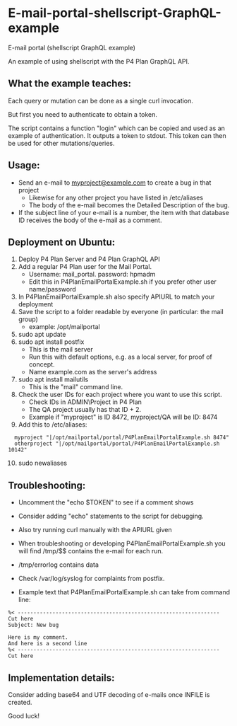 # E-mail-portal-shellscript-GraphQL-example
E-mail portal (shellscript GraphQL example)

An example of using shellscript with the P4 Plan GraphQL API.

## What the example teaches:

Each query or mutation can be done as a single curl invocation.

But first you need to authenticate to obtain a token.

The script contains a function "login" which can be copied and used as an example of authentication. It outputs a token to stdout. This token can then be used for other mutations/queries.

## Usage:
* Send an e-mail to myproject@example.com to create a bug in that project
  - Likewise for any other project you have listed in /etc/aliases
  - The body of the e-mail becomes the Detailed Description of the bug.
* If the subject line of your e-mail is a number, the item with that
  database ID receives the body of the e-mail as a comment.

## Deployment on Ubuntu:

1. Deploy P4 Plan Server and P4 Plan GraphQL API
2. Add a regular P4 Plan user for the Mail Portal.
   - Username: mail_portal. password: hpmadm
   - Edit this in P4PlanEmailPortalExample.sh if you prefer other user name/password
3. In P4PlanEmailPortalExample.sh also specify APIURL to match your deployment
4. Save the script to a folder readable by everyone (in particular: the mail group)
   - example: /opt/mailportal
5. sudo apt update
6. sudo apt install postfix
   - This is the mail server
   - Run this with default options, e.g. as a local server, for proof of concept.
   - Name example.com as the server's address
7. sudo apt install mailutils
   - This is the "mail" command line.
8. Check the user IDs for each project where you want to use this script.
    - Check IDs in ADMIN\Project in P4 Plan
    - The QA project usually has that ID + 2.
    - Example if "myproject" is ID 8472, myproject/QA will be ID: 8474
9. Add this to /etc/aliases:
```
  myproject "|/opt/mailportal/portal/P4PlanEmailPortalExample.sh 8474"
  otherproject "|/opt/mailportal/portal/P4PlanEmailPortalExample.sh 10142"
```
10. sudo newaliases

## Troubleshooting:

* Uncomment the "echo $TOKEN" to see if a comment shows
* Consider adding "echo" statements to the script for debugging.
* Also try running curl manually with the APIURL given

* When troubleshooting or developing P4PlanEmailPortalExample.sh you will find /tmp/$$
  contains the e-mail for each run.
* /tmp/errorlog contains data

* Check /var/log/syslog for complaints from postfix.

* Example text that P4PlanEmailPortalExample.sh can take from command line:

```
%< ---------------------------------------------------------------- Cut here
Subject: New bug

Here is my comment.
And here is a second line
%< ---------------------------------------------------------------- Cut here
```
## Implementation details:

Consider adding base64 and UTF decoding of e-mails once INFILE is created.

Good luck!
